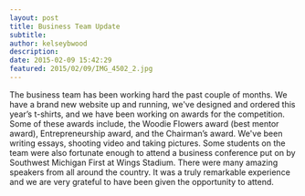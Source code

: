 ```yaml
---
layout: post
title: Business Team Update
subtitle:
author: kelseybwood
description:
date: 2015-02-09 15:42:29
featured: 2015/02/09/IMG_4502_2.jpg
---
```


The business team has been working hard the past couple of months. We have a brand new website up and running, we've designed and ordered this year’s t-shirts, and we have been working on awards for the competition. Some of these awards include, the Woodie Flowers award (best mentor award), Entrepreneurship award, and the Chairman’s award. We've been writing essays, shooting video and taking pictures. Some students on the team were also fortunate enough to attend a business conference put on by Southwest Michigan First at Wings Stadium. There were many amazing speakers from all around the country. It was a truly remarkable experience and we are very grateful to have been given the opportunity to attend.
